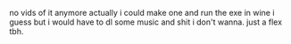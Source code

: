 no vids of it anymore actually i could make one and run the exe in wine i guess but i would have to dl some music and shit i don't wanna. just a flex tbh.
